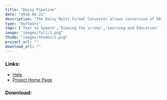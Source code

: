 ```yaml
---
title: "Daisy Pipeline"
date: "2016-06-21"
description: "The Daisy Multi Format Converter allows conversion of DAISY books between different formats."
type: "Software"
tags: ['Text to Speech','Viewing the screen','Learning and Education' ]
image: "images/full/2.png"
thumb: "images/thumbs/2.png"
project_url: ""
download_url: ""
---
```



### Links:
- <a href="http://www.oatsoft.org/Software/dmfc-daisy-multi-format-converter/help">Help</a>
- <a href="http://www.daisy.org/projects/pipeline/">Project Home Page</a>

### Download:  